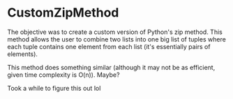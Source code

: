 # CustomZipMethod

The objective was to create a custom version of Python's zip method. This method allows the user to combine two lists into one big list of tuples where each tuple contains one element from each list (it's essentially pairs of elements).

This method does something similar (although it may not be as efficient, given time complexity is O(n)). Maybe?

Took a while to figure this out lol
